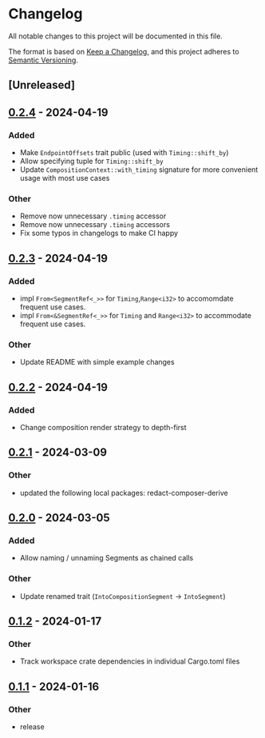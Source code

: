 # Changelog
All notable changes to this project will be documented in this file.

The format is based on [Keep a Changelog](https://keepachangelog.com/en/1.0.0/),
and this project adheres to [Semantic Versioning](https://semver.org/spec/v2.0.0.html).

## [Unreleased]

## [0.2.4](https://github.com/dousto/redact-composer/compare/redact-composer-core-v0.2.3...redact-composer-core-v0.2.4) - 2024-04-19

### Added
- Make `EndpointOffsets` trait public (used with `Timing::shift_by`)
- Allow specifying tuple for `Timing::shift_by`
- Update `CompositionContext::with_timing` signature for more convenient usage with most use cases

### Other
- Remove now unnecessary `.timing` accessor
- Remove now unnecessary `.timing` accessors
- Fix some typos in changelogs to make CI happy

## [0.2.3](https://github.com/dousto/redact-composer/compare/redact-composer-core-v0.2.2...redact-composer-core-v0.2.3) - 2024-04-19

### Added
- impl `From<SegmentRef<_>>` for `Timing`,`Range<i32>` to accomomdate frequent use cases.
- impl `From<&SegmentRef<_>>` for `Timing` and `Range<i32>` to accommodate frequent use cases.

### Other
- Update README with simple example changes

## [0.2.2](https://github.com/dousto/redact-composer/compare/redact-composer-core-v0.2.1...redact-composer-core-v0.2.2) - 2024-04-19

### Added
- Change composition render strategy to depth-first

## [0.2.1](https://github.com/dousto/redact-composer/compare/redact-composer-core-v0.2.0...redact-composer-core-v0.2.1) - 2024-03-09

### Other
- updated the following local packages: redact-composer-derive

## [0.2.0](https://github.com/dousto/redact-composer/compare/redact-composer-core-v0.1.2...redact-composer-core-v0.2.0) - 2024-03-05

### Added
- Allow naming / unnaming Segments as chained calls

### Other
- Update renamed trait (`IntoCompositionSegment` -> `IntoSegment`)

## [0.1.2](https://github.com/dousto/redact-composer/compare/redact-composer-core-v0.1.1...redact-composer-core-v0.1.2) - 2024-01-17

### Other
- Track workspace crate dependencies in individual Cargo.toml files

## [0.1.1](https://github.com/dousto/redact-composer/compare/redact-composer-core-v0.1.0...redact-composer-core-v0.1.1) - 2024-01-16

### Other
- release
